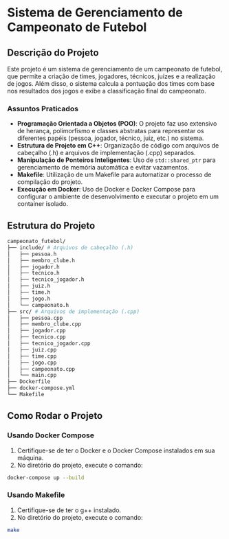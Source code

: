 # Sistema de Gerenciamento de Campeonato de Futebol

## Descrição do Projeto

Este projeto é um sistema de gerenciamento de um campeonato de futebol, que permite a criação de times, jogadores, técnicos, juízes e a realização de jogos. Além disso, o sistema calcula a pontuação dos times com base nos resultados dos jogos e exibe a classificação final do campeonato.

### Assuntos Praticados

- **Programação Orientada a Objetos (POO)**: O projeto faz uso extensivo de herança, polimorfismo e classes abstratas para representar os diferentes papéis (pessoa, jogador, técnico, juiz, etc.) no sistema.
- **Estrutura de Projeto em C++**: Organização de código com arquivos de cabeçalho (.h) e arquivos de implementação (.cpp) separados.
- **Manipulação de Ponteiros Inteligentes**: Uso de `std::shared_ptr` para gerenciamento de memória automática e evitar vazamentos.
- **Makefile**: Utilização de um Makefile para automatizar o processo de compilação do projeto.
- **Execução em Docker**: Uso de Docker e Docker Compose para configurar o ambiente de desenvolvimento e executar o projeto em um container isolado.

## Estrutura do Projeto

```bash
campeonato_futebol/
├── include/ # Arquivos de cabeçalho (.h)
│   ├── pessoa.h
│   ├── membro_clube.h
│   ├── jogador.h
│   ├── tecnico.h
│   ├── tecnico_jogador.h
│   ├── juiz.h
│   ├── time.h
│   ├── jogo.h
│   └── campeonato.h
├── src/ # Arquivos de implementação (.cpp)
│   ├── pessoa.cpp
│   ├── membro_clube.cpp
│   ├── jogador.cpp
│   ├── tecnico.cpp
│   ├── tecnico_jogador.cpp
│   ├── juiz.cpp
│   ├── time.cpp
│   ├── jogo.cpp
│   ├── campeonato.cpp
│   └── main.cpp
├── Dockerfile
├── docker-compose.yml
└── Makefile
```

## Como Rodar o Projeto

### Usando Docker Compose

1. Certifique-se de ter o Docker e o Docker Compose instalados em sua máquina.
2. No diretório do projeto, execute o comando:

```bash
docker-compose up --build
```

### Usando Makefile

1. Certifique-se de ter o g++ instalado.
2. No diretório do projeto, execute o comando:
```bash
make
``` 